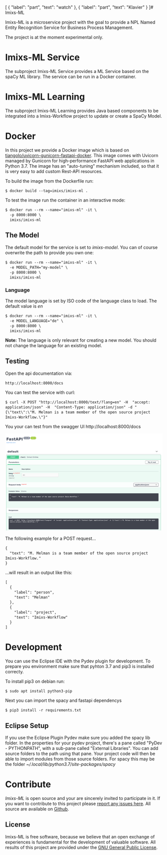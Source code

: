[
  {
    "label": "part",
    "text": "watch"
  },
  {
    "label": "part",
    "text": "Klavier"
  }
]# Imixs-ML

Imixs-ML is a microservice project with the goal to provide a NPL Named Entity Recognition Service for Business Process Management.

The project is at the moment experimental only.

# Imixs-ML Service

The subproject Imixs-ML Service provides a ML Service based on the spaCy ML library. The service can be run in a Docker container. 


# Imixs-ML Learning

The subproject Imixs-ML Learning provides Java based components to be integrated into a Imixs-Workflow project to update or create a SpaCy Model.


# Docker

In this project we provide a Docker image which is based on [tiangolo/uvicorn-gunicorn-fastapi-docker](https://github.com/tiangolo/uvicorn-gunicorn-fastapi-docker). This image comes with Uvicorn managed by Gunicorn for high-performance FastAPI web applications in Python 3.7. The image has an "auto-tuning" mechanism included, so that it is very easy to add custom Rest-API resources. 

To build the image from the Dockerfile run: 


    $ docker build --tag=imixs/imixs-ml .

To test the image run the container in an interactive mode:
    
	$ docker run --rm --name="imixs-ml" -it \
	  -p 8000:8000 \
	  imixs/imixs-ml


## The Model

The default model for the service is set to *imixs-model*. You can of course overwrite the path to provide you own one:

	$ docker run --rm --name="imixs-ml" -it \
	  -e MODEL_PATH="my-model" \
	  -p 8000:8000 \
	  imixs/imixs-ml

### Language

The model language is set by ISO code of the language class to load. The default value is *en*

	$ docker run --rm --name="imixs-ml" -it \
	  -e MODEL_LANGUAGE="de" \
	  -p 8000:8000 \
	  imixs/imixs-ml
	  
**Note:** The language is only relevant for creating a new model. You should not change the language for an existing model.	  

## Testing
Open the api documentation via:

	http://localhost:8000/docs
	
You can test the service with curl:


	$ curl -X POST "http://localhost:8000/text/?lang=en" -H  "accept: application/json" -H  "Content-Type: application/json" -d "{\"text\":\"M. Melman is a team member of the open source project Imixs-Workflow.\"}"


You your can test from the swagger UI http://localhost:8000/docs

<img src="images/swaggerui.png" />

The following example for a POST request...

	{
	  "text": "M. Melman is a team member of the open source project Imixs-Workflow."
	}

...will result in an output like this:

	[
	  {
	    "label": "person",
	    "text": "Melman"
	  },
	  {
	    "label": "project",
	    "text": "Imixs-Workflow"
	  }
	]


# Development

You can use the Eclipse IDE with the Pydev plugin for development.
To prepare you environment make sure that pyhton 3.7 and pip3 is installed correcty.

To install pip3 on debian run:


	$ sudo apt install python3-pip
	
Next you can import the spacy and fastapi dependencys

	$ pip3 install -r requirements.txt




## Eclipse Setup

If you use the Eclipse Plugin Pydev make sure you added the spacy lib folder.
In the properties for your pydev project, there's a pane called "PyDev - PYTHONPATH", with a sub-pane called "External Libraries". You can add source folders to the path using that pane. Your project code will then be able to import modules from those source folders. For spacy this may be the folder _~/.local/lib/python3.7/site-packages/spacy_


# Contribute

_Imixs-ML_ is open source and your are sincerely invited to participate in it. 
If you want to contribute to this project please [report any issues here](https://github.com/imixs/imixs-ml/issues). 
All source are available on [Github](https://github.com/imixs/imixs-ml). 


## License

Imixs-ML is free software, because we believe that an open exchange of experiences is fundamental for the development of valuable software. All results of this project are provided under the [GNU General Public License](http://www.gnu.org/licenses/gpl-3.0.en.html). 
